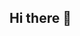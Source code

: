 ## Hi there 👋

<!--
**1379969/1379969** is a ✨ _special_ ✨ repository because its `README.md` (this file) appears on your GitHub profile.

Here are some ideas to get you started:

- 🔭 I’m currently working on learning GitHub.
- 🌱 I’m currently learning how to use GitHub.
- 👯 I’m looking to collaborate on cool projects.
- 🤔 I’m looking for help with using GitHub like a pro.
- 💬 Ask me about anything, I'm open to answering.
- 📫 How to reach me: ...
- 😄 Pronouns: he/him
- ⚡ Fun fact: I survived a car crash.
-->
